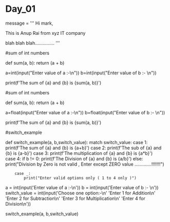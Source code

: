 
# Day_01

message = '''
Hi mark,

This is Anup Rai from xyz IT company

blah blah blah...............
'''

#sum of int numbers

def sum(a, b):
    return (a + b)

a=int(input("Enter value of a :-\n"))
b=int(input("Enter value of b :- \n"))

print(f'The sum of {a} and {b} is {sum(a, b)}')


#sum of int numbers

def sum(a, b):
    return (a + b)

a=float(input("Enter value of a :-\n"))
b=float(input("Enter value of b :- \n"))

print(f'The sum of {a} and {b} is {sum(a, b)}')


#switch_example

def switch_example(a, b,switch_value):
    match switch_value:
        case 1:
            print(f'The sum of {a} and {b} is {a+b}')
        case 2:
            print(f'The sub of {a} and {b} is {a-b}') 
        case 3:
            print(f'The multiplication of {a} and {b} is {a*b}')    
        case 4:
            if b != 0:
                print(f'The Division of {a} and {b} is {a/b}') 
            else:
                print("Division by Zero is not valid , Enter except ZERO value .............!!!!!!!")
                
        case _:
            print("Enter valid options only ( 1 to 4 only )")

a = int(input('Enter value of a :-\n'))
b = int(input('Enter value of b :- \n'))
switch_value = int(input('Choose one option:-\n'
'Enter 1 for Addition\n'
'Enter 2 for Subtraction\n'
'Enter 3 for Multiplication\n'
'Enter 4 for Division\n'))

switch_example(a, b,switch_value)






